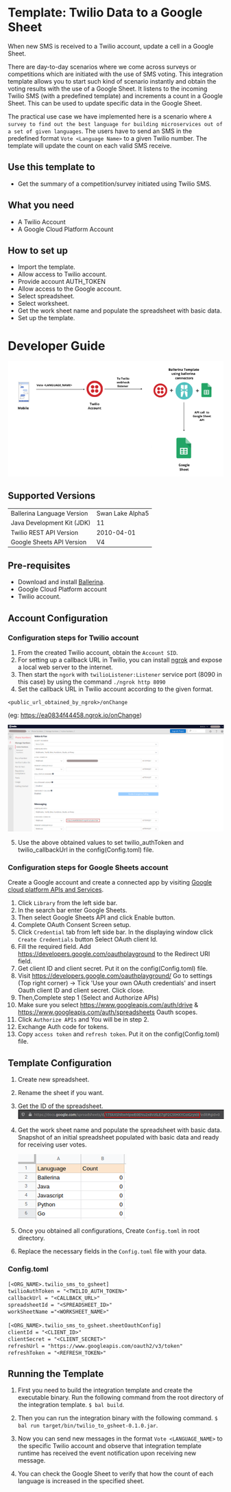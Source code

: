 # Template: Twilio Data to a Google Sheet
When new SMS is received to a Twilio account, update a cell in a Google Sheet.

There are day-to-day scenarios where we come across surveys or competitions which are initiated with the use of SMS voting. This integration template allows you to start such kind of scenario instantly and obtain the voting results with the use of a Google Sheet. It listens to the incoming Twilio SMS (with a predefined template) and increments a count in a Google Sheet. This can be used to update specific data in the Google Sheet.<br>

The practical use case we have implemented here is a scenario where `A survey to find out the best language for building microservices out of a set of given languages`.
The users have to send an SMS in the predefined format `Vote <Language Name>` to a given Twilio number. The template will update the count on each valid SMS receive.

## Use this template to
- Get the summary of a competition/survey initiated using Twilio SMS.

## What you need
- A Twilio Account
- A Google Cloud Platform Account

## How to set up
- Import the template.
- Allow access to Twilio account.
- Provide account AUTH_TOKEN
- Allow access to the Google account.
- Select spreadsheet.
- Select worksheet.
- Get the work sheet name and populate the spreadsheet with basic data.
- Set up the template. 

# Developer Guide
<p align="center">
<img src="./docs/images/template_flow.png" alt="Twilio-Google Sheet Integration template overview"/>
</p>

## Supported Versions
<table>
  <tr>
   <td>Ballerina Language Version
   </td>
   <td>Swan Lake Alpha5
   </td>
  </tr>
  <tr>
   <td>Java Development Kit (JDK)
   </td>
   <td>11
   </td>
  </tr>
  <tr>
   <td>Twilio REST API Version
   </td>
   <td>2010-04-01
   </td>
  </tr>
  <tr>
   <td>Google Sheets API Version
   </td>
   <td>V4
   </td>
  </tr>
</table>

## Pre-requisites
* Download and install [Ballerina](https://ballerinalang.org/downloads/).
* Google Cloud Platform account
* Twilio account.

## Account Configuration
### Configuration steps for Twilio account
1. From the created Twilio account, obtain the `Account SID`.
2. For setting up a callback URL in  Twilio, you can install [ngrok](https://ngrok.com/docs) and expose a local web server to 
the internet.
3. Then start the `ngork` with `twilioListener:Listener` service port (8090 in this case) by using the command `./ngrok http 8090`
4. Set the callback URL in Twilio account according to the given format. 
```
<public_url_obtained_by_ngrok>/onChange
```
(eg: https://ea0834f44458.ngrok.io/onChange) 

<div><img src="./docs/images/webhook_callback.png" alt="Set Webhook callback URL"/></div>

5. Use the above obtained values to set twilio_authToken and twilio_callbackUrl in the 
config(Config.toml) file.

### Configuration steps for Google Sheets account
Create a Google account and create a connected app by visiting [Google cloud platform APIs and Services](https://console.cloud.google.com/apis/dashboard). 

1. Click `Library` from the left side bar.
2. In the search bar enter Google Sheets.
3. Then select Google Sheets API and click Enable button.
4. Complete OAuth Consent Screen setup.
5. Click `Credential` tab from left side bar. In the displaying window click `Create Credentials` button
Select OAuth client Id.
6. Fill the required field. Add https://developers.google.com/oauthplayground to the Redirect URI field.
7. Get client ID and client secret. Put it on the config(Config.toml) file.
8. Visit https://developers.google.com/oauthplayground/ 
    Go to settings (Top right corner) -> Tick 'Use your own OAuth credentials' and insert Oauth client ID and client secret. 
    Click close.
9. Then,Complete step 1 (Select and Authorize APIs)
10. Make sure you select https://www.googleapis.com/auth/drive & https://www.googleapis.com/auth/spreadsheets Oauth scopes.
11. Click `Authorize APIs` and You will be in step 2.
12. Exchange Auth code for tokens.
13. Copy `access token` and `refresh token`. Put it on the config(Config.toml) file.


## Template Configuration
1. Create new spreadsheet.
2. Rename the sheet if you want.
3. Get the ID of the spreadsheet.  
![alt text](docs/images/spreadsheet_id_example.png?raw=true)
5. Get the work sheet name and populate the spreadsheet with basic data. <br>Snapshot of an initial spreadsheet 
populated with basic data and ready for receiving user votes.
    <div><img src="./docs/images/initial_spreadsheet.png" alt="Initial representation of the spreadsheet"/></div>

6. Once you obtained all configurations, Create `Config.toml` in root directory.
7. Replace the necessary fields in the `Config.toml` file with your data.

### Config.toml 
```
[<ORG_NAME>.twilio_sms_to_gsheet]
twilioAuthToken = "<TWILIO_AUTH_TOKEN>"  
callbackUrl = "<CALLBACK_URL>"
spreadsheetId = "<SPREADSHEET_ID>"  
workSheetName ="<WORKSHEET_NAME>" 

[<ORG_NAME>.twilio_sms_to_gsheet.sheetOauthConfig]
clientId = "<CLIENT_ID>"  
clientSecret = "<CLIENT_SECRET>"
refreshUrl = "https://www.googleapis.com/oauth2/v3/token"
refreshToken = "<REFRESH_TOKEN>"   
```

## Running the Template
1. First you need to build the integration template and create the executable binary. Run the following command from the 
root directory of the integration template. 
`$ bal build`. 

2. Then you can run the integration binary with the following command. 
`$  bal run target/bin/twilio_to_gsheet-0.1.0.jar`. 

3. Now you can send new messages in the format `Vote <LANGUAGE_NAME>` to the specific Twilio account and observe that 
integration template runtime has received the event notification upon receiving new message.

4. You can check the Google Sheet to verify that how the count of each language is increased in the specified sheet.
 